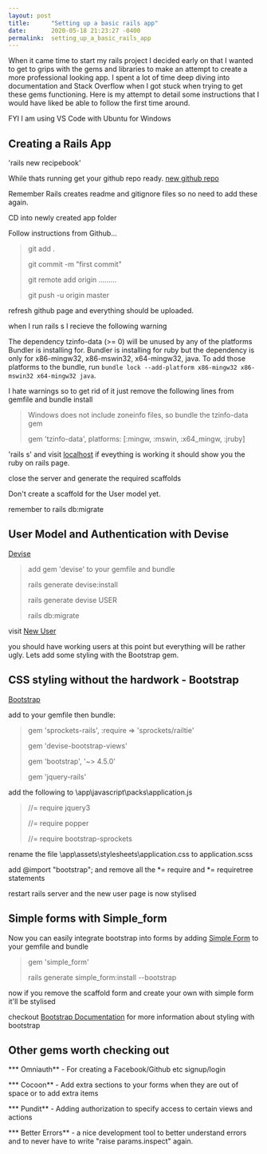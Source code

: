 ```yaml
---
layout: post
title:      "Setting up a basic rails app"
date:       2020-05-18 21:23:27 -0400
permalink:  setting_up_a_basic_rails_app
---
```



When it came time to start my rails project I decided early on that I wanted to get to grips with the gems and libraries to make an attempt to create a more professional looking app. I spent a lot of time deep diving into documentation and Stack Overflow when I got stuck when trying to get these gems functioning. Here is my attempt to detail some instructions that I would have liked be able to follow the first time around.

FYI I am using VS Code with Ubuntu for Windows

## Creating a Rails App

'rails new recipebook'

While thats running get your github repo ready.  [new github repo](https://github.com/new) 

Remember Rails creates readme and gitignore files so no need to add these again.

CD into newly created app folder

Follow instructions from Github...

> git add .
> 
> git commit -m "first commit"
> 
> git remote add origin .........
> 
> git push -u origin master

refresh github page and everything should be uploaded.

when I run rails s I recieve the following warning

The dependency tzinfo-data (>= 0) will be unused by any of the platforms Bundler is installing for. Bundler is installing for ruby but the dependency is only for x86-mingw32, x86-mswin32, x64-mingw32, java. To add those platforms to the bundle, run `bundle lock --add-platform x86-mingw32 x86-mswin32 x64-mingw32 java`.

I hate warnings so to get rid of it just remove the following lines from gemfile and bundle install

> Windows does not include zoneinfo files, so bundle the tzinfo-data gem
> 
> gem 'tzinfo-data', platforms: [:mingw, :mswin, :x64_mingw, :jruby]

'rails s' and visit [localhost](http://localhost:3000/) if eveything is working it should show you the ruby on rails page.

close the server and generate the required scaffolds

Don't create a scaffold for the User model yet.

remember to rails db:migrate


## User Model and Authentication with Devise
[Devise](https://github.com/heartcombo/devise)

> add gem 'devise' to your gemfile and bundle
> 
> rails generate devise:install
> 
> rails generate devise USER
> 
> rails db:migrate

visit [New User](http://localhost:3000/users/sign_up)

you should have working users at this point but everything will be rather ugly. Lets add some styling with the Bootstrap gem.

## CSS styling without the hardwork - Bootstrap
[Bootstrap](https://github.com/twbs/bootstrap-rubygem)

add to your gemfile then bundle:

> gem 'sprockets-rails', :require => 'sprockets/railtie'
> 
> gem 'devise-bootstrap-views'
> 
> gem 'bootstrap', '~> 4.5.0'
> 
> gem 'jquery-rails'

add the following to \app\javascript\packs\application.js

> //= require jquery3
> 
> //= require popper
> 
> //= require bootstrap-sprockets

rename the file \app\assets\stylesheets\application.css to application.scss

add @import "bootstrap";  and remove all the *= require and *= requiretree statements

restart rails server and the new user page is now stylised

## Simple forms with Simple_form

Now you can easily integrate bootstrap into forms by adding [Simple Form](https://github.com/heartcombo/simple_form) to your gemfile and bundle 

> gem 'simple_form'
> 
> rails generate simple_form:install --bootstrap

now if you remove the scaffold form and create your own with simple form it'll be stylised

checkout [Bootstrap Documentation](https://getbootstrap.com/docs/4.5/getting-started/introduction/) for more information about styling with bootstrap


## Other gems worth checking out

*** Omniauth** - For creating a Facebook/Github etc signup/login

*** Cocoon** - Add extra sections to your forms when they are out of space or to add extra items

*** Pundit** - Adding authorization to specify access to certain views and actions

*** Better Errors** - a nice development tool to better understand errors and to never have to write "raise params.inspect" again.





